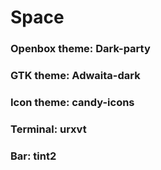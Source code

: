 # Space

### Openbox theme: Dark-party
### GTK theme: Adwaita-dark
### Icon theme: candy-icons
### Terminal: urxvt
### Bar: tint2

